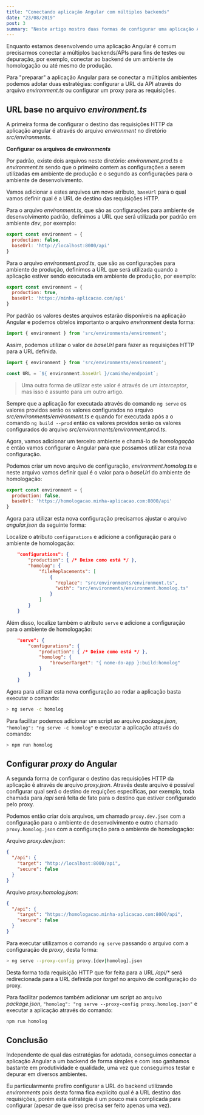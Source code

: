 ```yaml
---
title: "Conectando aplicação Angular com múltiplos backends"
date: "23/08/2019"
post: 3
summary: "Neste artigo mostro duas formas de configurar uma aplicação Angular para que fique simples alterar o destino das requisições HTTP."
---
```


Enquanto estamos desenvolvendo uma aplicação Angular é comum precisarmos conectar a múltiplos backends/APIs para fins de testes ou depuração, por exemplo, conectar ao backend de um ambiente de homologação ou até mesmo de produção.

Para "preparar" a aplicação Angular para se conectar a múltiplos ambientes podemos adotar duas estratégias: configurar a URL da API através do arquivo _environment.ts_ ou configurar um proxy para as requisições.

## URL base no arquivo _environment.ts_

A primeira forma de configurar o destino das requisições HTTP da aplicação angular é através do arquivo _environment_ no diretório _src/environments_.

**Configurar os arquivos de _environments_**

Por padrão, existe dois arquivos neste diretório: _environment.prod.ts_ e _environment.ts_ sendo que o primeiro contem as configurações a serem utilizadas em ambiente de produção e o segundo as configurações para o ambiente de desenvolvimento.

Vamos adicionar a estes arquivos um novo atributo, `baseUrl` para o qual vamos definir qual é a URL de destino das requisições HTTP.

Para o arquivo _environment.ts_, que são as configurações para ambiente de desenvolvimento padrão, definimos a URL que será utilizada por padrão em ambiente _dev_, por exemplo: 

```javascript
export const environment = {
  production: false,
  baseUrl: 'http://localhost:8000/api'
}
```

Para o arquivo _environment.prod.ts_, que são as configurações para ambiente de produção, definimos a URL que será utilizada quando a aplicação estiver sendo executada em ambiente de produção, por exemplo:

```javascript
export const environment = {
  production: true,
  baseUrl: 'https://minha-aplicacao.com/api'
}
```

Por padrão os valores destes arquivos estarão disponíveis na aplicação Angular e podemos obtelos importanto o arquivo _environment_ desta forma: 

```javascript
import { environment } from 'src/environments/environment';
```

Assim, podemos utilizar o valor de _baseUrl_ para fazer as requisições HTTP para a URL definida.

```javascript
import { environment } from 'src/environments/environment';

const URL = `${ environment.baseUrl }/caminho/endpoint`;
```

> Uma outra forma de utilizar este valor é através de um _Interceptor_, mas isso é assunto para um outro artigo.

Sempre que a aplicação for executada através do comando `ng serve` os valores providos serão os valores configurados no arquivo _src/environments/environment.ts_ e quando for executada após a o comando `ng build --prod` então os valores providos serão os valores configurados do arquivo _src/environments/environment.prod.ts_.

Agora, vamos adicionar um terceiro ambiente e chamá-lo de _homologação_ e então vamos configurar o Angular para que possamos utilizar esta nova configuração.

Podemos criar um novo arquivo de configuração, _environment.homolog.ts_ e neste arquivo vamos definir qual é o valor para o _baseUrl_ do ambiente de homologação: 

```javascript
export const environment = {
  production: false,
  baseUrl: 'https://homologacao.minha-aplicacao.com:8000/api'
}
```

Agora para utilizar esta nova configuração precisamos ajustar o arquivo _angular.json_ da seguinte forma: 

Localize o atributo `configurations` e adicione a configuração para o ambiente de homologação:

```json
    "configurations": {
        "production": { /* Deixe como está */ },
        "homolog": {
            "fileReplacements": [
                {
                  "replace": "src/environments/environment.ts",
                  "with": "src/environments/environment.homolog.ts"
                }
            ]
        }
    }
```

Além disso, localize também o atributo `serve` e adicione a configuração para o ambiente de homologação:

```json
    "serve": {
        "configurations": {
            "production": { /* Deixe como está */ },
            "homolog": {
                "browserTarget": "{ nome-do-app }:build:homolog"
            }
        }
    }
```

Agora para utilizar esta nova configuração ao rodar a aplicação basta executar o comando:

```bash
> ng serve -c homolog
```

Para facilitar podemos adicionar um script ao arquivo _package.json_, `"homolog": "ng serve -c homolog"` e executar a aplicação através do comando: 

```bash
> npm run homolog
```

## Configurar _proxy_ do Angular

A segunda forma de configurar o destino das requisições HTTP da aplicação é através de arquivo _proxy.json_. Através deste arquivo é possível configurar qual será o destino de requições específicas, por exemplo, toda chamada para _/api_ será feita de fato para o destino que estiver configurado pelo proxy.

Podemos então criar dois arquivos, um chamado `proxy.dev.json` com a configuração para o ambiente de desenvolvimento e outro chamado `proxy.homolog.json` com a configuração para o ambiente de homologação: 

Arquivo _proxy.dev.json_:

```json
{
  "/api": {
    "target": "http://localhost:8000/api",
    "secure": false
  }
}
```

Arquivo _proxy.homolog.json_:

```json
{
  "/api": {
    "target": "https://homologacao.minha-aplicacao.com:8000/api",
    "secure": false
  }
}
```

Para executar utilizamos o comando `ng serve` passando o arquivo com a configuração de _proxy_, desta forma:

```bash
> ng serve --proxy-config proxy.[dev|homolog].json
```

Desta forma toda requisição HTTP que for feita para a URL _/api/*_ será redirecionada para a URL definida por _target_ no arquivo de configuração do proxy.

Para facilitar podemos também adicionar um script ao arquivo _package.json_, `"homolog": "ng serve --proxy-config proxy.homolog.json"` e executar a aplicação através do comando: 

```bash
npm run homolog
```

## Conclusão

Independente de qual das estratégias for adotada, conseguimos conectar a aplicação Angular a um backend de forma simples e com isso ganhamos bastante em produtividade e qualidade, uma vez que conseguimos testar e depurar em diversos ambientes.

Eu particularmente prefiro configurar a URL do backend utilizando _environments_ pois desta forma fica explicito qual é a URL destino das requisições, porém esta estratégia é um pouco mais complicada para configurar (apesar de que isso precisa ser feito apenas uma vez).